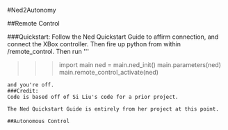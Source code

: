 #Ned2Autonomy

##Remote Control

###Quickstart:
Follow the Ned Quickstart Guide to affirm connection, and connect the XBox controller. Then fire up python from within /remote_control. Then run
'''
>>>import main
>>>ned = main.ned_init()
>>>main.parameters(ned)
>>>main.remote_control_activate(ned)
```
and you're off.
###Credit:
Code is based off of Si Liu's code for a prior project.

The Ned Quickstart Guide is entirely from her project at this point.

##Autonomous Control
